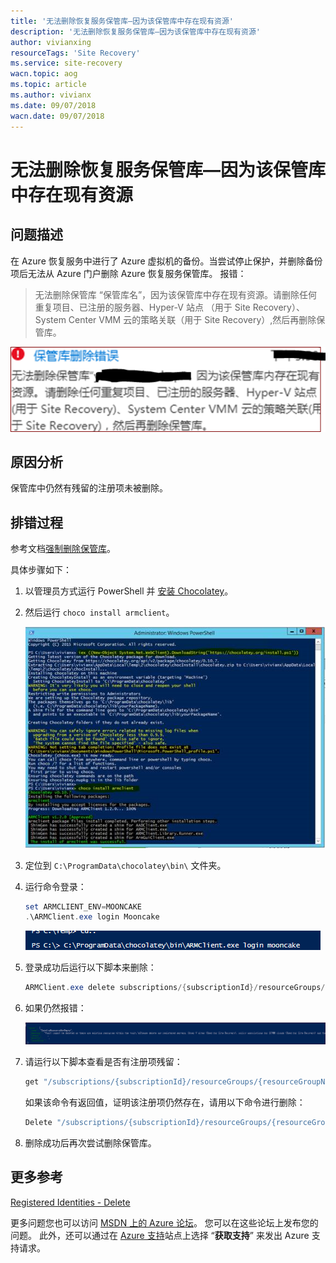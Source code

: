 ```yaml
---
title: '无法删除恢复服务保管库—因为该保管库中存在现有资源'
description: '无法删除恢复服务保管库—因为该保管库中存在现有资源'
author: vivianxing
resourceTags: 'Site Recovery'
ms.service: site-recovery
wacn.topic: aog
ms.topic: article
ms.author: vivianx
ms.date: 09/07/2018
wacn.date: 09/07/2018
---
```


# 无法删除恢复服务保管库—因为该保管库中存在现有资源

## 问题描述

在 Azure 恢复服务中进行了 Azure 虚拟机的备份。当尝试停止保护，并删除备份项后无法从 Azure 门户删除 Azure 恢复服务保管库。 报错：

> 无法删除保管库 “保管库名”，因为该保管库中存在现有资源。请删除任何重复项目、已注册的服务器、Hyper-V 站点 （用于 Site Recovery）、System Center VMM 云的策略关联（用于 Site Recovery）,然后再删除保管库。

![01](media/aog-site-recovery-qa-cannot-delete/01.png)

## 原因分析

保管库中仍然有残留的注册项未被删除。

## 排错过程

参考文档[强制删除保管库](https://docs.azure.cn/zh-cn/backup/backup-azure-delete-vault#delete-the-recovery-services-vault-by-force)。

具体步骤如下：

1. 以管理员方式运行 PowerShell 并 [安装 Chocolatey](https://chocolatey.org/docs/installation#install-with-powershellexe)。

2. 然后运行 `choco install armclient`。

    ![02](media/aog-site-recovery-qa-cannot-delete/02.png)

3. 定位到 `C:\ProgramData\chocolatey\bin\` 文件夹。

4. 运行命令登录：

    ```powershell
    set ARMCLIENT_ENV=MOONCAKE
    .\ARMClient.exe login Mooncake
    ```

    ![03](media/aog-site-recovery-qa-cannot-delete/03.png)

5. 登录成功后运行以下脚本来删除：

    ```powershell
    ARMClient.exe delete subscriptions/{subscriptionId}/resourceGroups/{resourceGroupName}/providers/Microsoft.RecoveryServices/Vaults/{vaultName}?api-version=2016-06-01 -verbose
    ```

6. 如果仍然报错：

    ![04](media/aog-site-recovery-qa-cannot-delete/04.png)

7. 请运行以下脚本查看是否有注册项残留：

    ```powershell
    get "/subscriptions/{subscriptionId}/resourceGroups/{resourceGroupName}/providers/Microsoft.RecoveryServices/vaults/{vaultName}/registeredIdentities/iaasvmcontainerv2;{ResourceGroupName};{vmname}?api-version=2016-06-01"
    ```

    如果该命令有返回值，证明该注册项仍然存在，请用以下命令进行删除：

    ```powershell
    Delete "/subscriptions/{subscriptionId}/resourceGroups/{resourceGroupName}/providers/Microsoft.RecoveryServices/vaults/{vaultName}/registeredIdentities/iaasvmcontainerv2;{ResourceGroupName};{vmname}?api-version=2016-06-01"
    ```

8. 删除成功后再次尝试删除保管库。

## 更多参考

[Registered Identities - Delete](https://docs.microsoft.com/en-us/rest/api/recoveryservices/registeredidentities/delete)

更多问题您也可以访问 [MSDN 上的 Azure 论坛](https://social.msdn.microsoft.com/Forums/zh-CN/home?forum=windowsazurezhchs)。 您可以在这些论坛上发布您的问题。 此外，还可以通过在 [Azure 支持](https://www.azure.cn/support/contact/)站点上选择 “**获取支持**” 来发出 Azure 支持请求。
